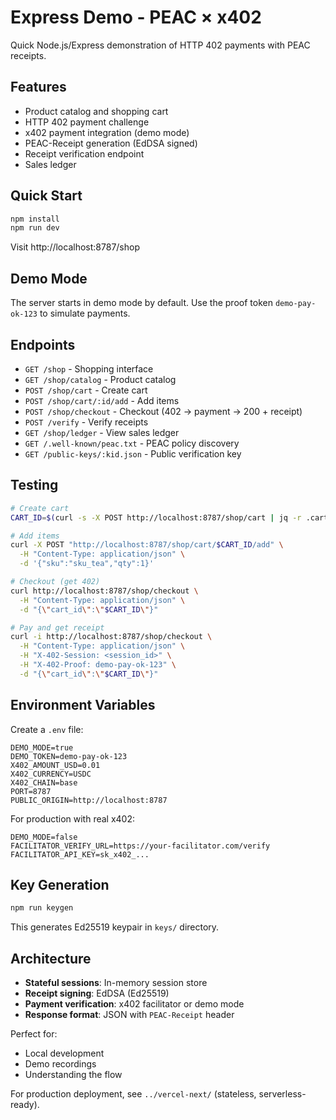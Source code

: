 # Express Demo - PEAC × x402

Quick Node.js/Express demonstration of HTTP 402 payments with PEAC receipts.

## Features

- Product catalog and shopping cart
- HTTP 402 payment challenge
- x402 payment integration (demo mode)
- PEAC-Receipt generation (EdDSA signed)
- Receipt verification endpoint
- Sales ledger

## Quick Start

```bash
npm install
npm run dev
```

Visit http://localhost:8787/shop

## Demo Mode

The server starts in demo mode by default. Use the proof token `demo-pay-ok-123` to simulate payments.

## Endpoints

- `GET /shop` - Shopping interface
- `GET /shop/catalog` - Product catalog
- `POST /shop/cart` - Create cart
- `POST /shop/cart/:id/add` - Add items
- `POST /shop/checkout` - Checkout (402 → payment → 200 + receipt)
- `POST /verify` - Verify receipts
- `GET /shop/ledger` - View sales ledger
- `GET /.well-known/peac.txt` - PEAC policy discovery
- `GET /public-keys/:kid.json` - Public verification key

## Testing

```bash
# Create cart
CART_ID=$(curl -s -X POST http://localhost:8787/shop/cart | jq -r .cart_id)

# Add items
curl -X POST "http://localhost:8787/shop/cart/$CART_ID/add" \
  -H "Content-Type: application/json" \
  -d '{"sku":"sku_tea","qty":1}'

# Checkout (get 402)
curl http://localhost:8787/shop/checkout \
  -H "Content-Type: application/json" \
  -d "{\"cart_id\":\"$CART_ID\"}"

# Pay and get receipt
curl -i http://localhost:8787/shop/checkout \
  -H "Content-Type: application/json" \
  -H "X-402-Session: <session_id>" \
  -H "X-402-Proof: demo-pay-ok-123" \
  -d "{\"cart_id\":\"$CART_ID\"}"
```

## Environment Variables

Create a `.env` file:

```env
DEMO_MODE=true
DEMO_TOKEN=demo-pay-ok-123
X402_AMOUNT_USD=0.01
X402_CURRENCY=USDC
X402_CHAIN=base
PORT=8787
PUBLIC_ORIGIN=http://localhost:8787
```

For production with real x402:

```env
DEMO_MODE=false
FACILITATOR_VERIFY_URL=https://your-facilitator.com/verify
FACILITATOR_API_KEY=sk_x402_...
```

## Key Generation

```bash
npm run keygen
```

This generates Ed25519 keypair in `keys/` directory.

## Architecture

- **Stateful sessions**: In-memory session store
- **Receipt signing**: EdDSA (Ed25519)
- **Payment verification**: x402 facilitator or demo mode
- **Response format**: JSON with `PEAC-Receipt` header

Perfect for:
- Local development
- Demo recordings
- Understanding the flow

For production deployment, see `../vercel-next/` (stateless, serverless-ready).
